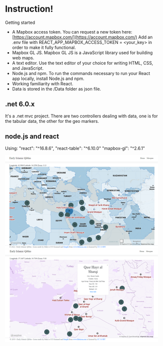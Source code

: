 # Instruction!
Getting started
 -  A Mapbox access token. You can request a new token here: [https://account.mapbox.com/](https://account.mapbox.com/) Add an .env file with REACT_APP_MAPBOX_ACCESS_TOKEN = <your_key> in order to make it fully functional. 
 -  Mapbox GL JS. Mapbox GL JS is a JavaScript library used for building web maps.
 -  A text editor. Use the text editor of your choice for writing HTML, CSS, and JavaScript.
 -  Node.js and npm. To run the commands necessary to run your React app locally, install Node.js and npm.
 -  Working familiarity with React.  
 -  Data is stored in the /Data folder as json file.


## .net 6.0.x

 It's a .net mvc project. There are two controllers dealing with data, one is for the tabular data, the other for the geo markers.

## node.js and react

Using:
        "react": "^16.8.6",
        "react-table": "^6.10.0"
        "mapbox-gl": "^2.6.1" 

![Qiblas](qiblas2.png)
![Qiblas](qiblas.png)